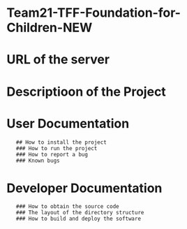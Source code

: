# Team21-TFF-Foundation-for-Children-NEW
# URL of the server
# Descriptioon of the Project
# User Documentation
       ## How to install the project
       ### How to run the project
       ### How to report a bug
       ### Known bugs
# Developer Documentation
       ### How to obtain the source code
       ### The layout of the directory structure
       ### How to build and deploy the software
